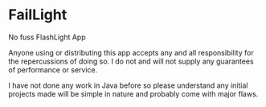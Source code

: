 FailLight
=========

No fuss FlashLight App

Anyone using or distributing this app accepts any and all responsibility for the repercussions of doing so.
I do not and will not supply any guarantees of performance or service.

I have not done any work in Java before so please understand any initial projects made will be simple in nature and probably come with major flaws.
